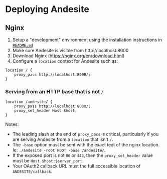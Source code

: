 # Deploying Andesite

## Nginx
1. Setup a "development" environment using the installation instructions in [`README.md`](../README.md)
2. Make sure Andesite is visible from http://localhost:8000
3. Download Nginx (https://nginx.org/en/download.html)
4. Configure a `location` context for Andesite such as:
```
location / {
    proxy_pass http://localhost:8000/;
}
```
### Serving from an HTTP base that is not `/`
```
location /andesite/ {
    proxy_pass http://localhost:8000/;
    proxy_set_header Host $host;
}
```
Notes:
- The leading slash at the end of `proxy_pass` is critical, particularly if you are serving Andesite from a `location` that isn't `/`.
- The `-base` option must be sent with the exact text of the nginx location. Ie: `./andesite -root ROOT -base /andesite/`.
- If the exposed port is not `80` or `443`, then the `proxy_set_header` value must be `Host $host:$server_port`.
- Your OAuth2 callback URL must the full accessible location of `ANDESITE/callback`.
